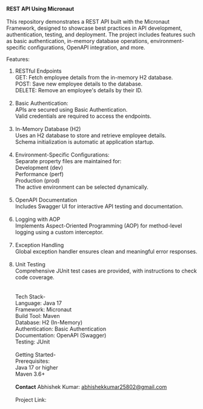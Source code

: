 <b>REST API Using Micronaut</b> <br><br>
This repository demonstrates a REST API built with the Micronaut Framework, designed to showcase best practices in API development, authentication, testing, and deployment.
The project includes features such as basic authentication, in-memory database operations, environment-specific configurations, OpenAPI integration, and more.

Features:
1. RESTful Endpoints<br>
GET: Fetch employee details from the in-memory H2 database.<br>
POST: Save new employee details to the database.<br>
DELETE: Remove an employee's details by their ID.<br><br>
2. Basic Authentication:<br>
APIs are secured using Basic Authentication.<br>
Valid credentials are required to access the endpoints.<br><br>
3. In-Memory Database (H2)<br>
Uses an H2 database to store and retrieve employee details.<br>
Schema initialization is automatic at application startup.<br><br>
4. Environment-Specific Configurations:<br>
Separate property files are maintained for:<br>
Development (dev)<br>
Performance (perf)<br>
Production (prod)<br>
The active environment can be selected dynamically.<br><br>
5. OpenAPI Documentation<br>
Includes Swagger UI for interactive API testing and documentation.<br><br>
6. Logging with AOP<br>
Implements Aspect-Oriented Programming (AOP) for method-level logging using a custom interceptor.<br><br>
7. Exception Handling<br>
Global exception handler ensures clean and meaningful error responses.<br><br>
8. Unit Testing<br>
Comprehensive JUnit test cases are provided, with instructions to check code coverage.<br><br><br>
Tech Stack-<br>
Language: Java 17<br>
Framework: Micronaut<br>
Build Tool: Maven<br>
Database: H2 (In-Memory)<br>
Authentication: Basic Authentication<br>
Documentation: OpenAPI (Swagger)<br>
Testing: JUnit<br><br>
Getting Started-<br>
Prerequisites:<br>
Java 17 or higher<br>
Maven 3.6+<br><br>
<b>Contact</b>
Abhishek Kumar: abhishekkumar25802@gmail.com<br><br>
Project Link: 
